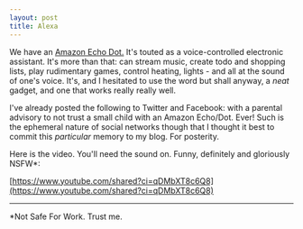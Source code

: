 ```yaml
---
layout: post
title: Alexa
---
```


We have an [Amazon Echo Dot.](https://www.amazon.co.uk/Amazon-Echo-Dot-Generation-Black/dp/B01DFKBG5Y?th=1&psc=1)  It's touted as a voice-controlled electronic assistant.  It's more than that: can stream music, create todo and shopping lists, play rudimentary games, control heating, lights - and all at the sound of one's voice.  It's, and I hesitated to use the word but shall anyway, a *neat* gadget, and one that works really really well.

I've already posted the following to Twitter and Facebook: with a parental advisory to not trust a small child with an Amazon Echo/Dot. Ever!  Such is the ephemeral nature of social networks though that I thought it best to commit this *particular* memory to my blog.  For posterity.

Here is the video.  You'll need the sound on.  Funny, definitely and gloriously NSFW*:

[https://www.youtube.com/shared?ci=qDMbXT8c6Q8](https://www.youtube.com/shared?ci=qDMbXT8c6Q8)

---

*Not Safe For Work.  Trust me.
